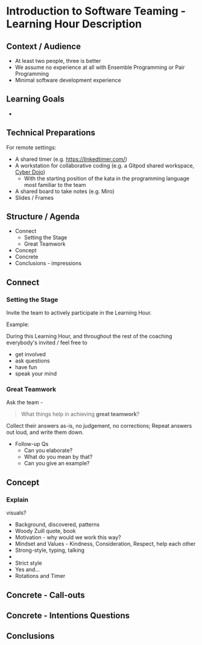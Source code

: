 # Introduction to Software Teaming - Learning Hour Description

## Context / Audience

-   At least two people, three is better
-   We assume no experience at all with Ensemble Programming or Pair Programming
-   Minimal software development experience

## Learning Goals

-

## Technical Preparations

For remote settings:

-   A shared timer (e.g. https://linkedtimer.com/)
-   A workstation for collaborative coding (e.g. a Gitpod shared workspace, [Cyber Dojo](https://cyber-dojo.org/creator/home))
    -   With the starting position of the kata in the programming language most familiar to the team
-   A shared board to take notes (e.g. Miro)
-   Slides / Frames

## Structure / Agenda

-   Connect
    -   Setting the Stage
    -   Great Teamwork
-   Concept
-   Concrete
-   Conclusions - impressions

## Connect

### Setting the Stage

Invite the team to actively participate in the Learning Hour.

Example:

During this Learning Hour, and throughout the rest of the coaching everybody's invited / feel free to

-   get involved
-   ask questions
-   have fun
-   speak your mind

### Great Teamwork

Ask the team -

> What things help in achieving **great teamwork**?

Collect their answers as-is, no judgement, no corrections; Repeat answers out loud, and write them down.

-   Follow-up Qs
    -   Can you elaborate?
    -   What do you mean by that?
    -   Can you give an example?

## Concept

### Explain

visuals?

-   Background, discovered, patterns
-   Woody Zuill quote, book
-   Motivation - why would we work this way?
-   Mindset and Values - Kindness, Consideration, Respect, help each other
-   Strong-style, typing, talking
-
-   Strict style
-   Yes and...
-   Rotations and Timer


## Concrete - Call-outs

## Concrete - Intentions Questions

## Conclusions
